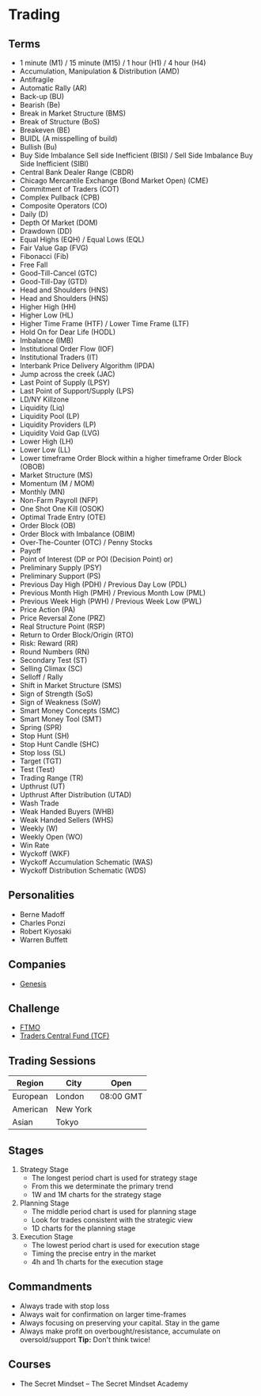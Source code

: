 # Trading

<!--
https://toplsr.netlify.app/?period=15m&top=30

https://www.tradinglite.com/chart/GL5CPBJV

https://www.binance.com/en/futures/BTCUSDT

https://coinalyze.net/bitcoin/usdt/binance/btcusdt_perp/price-chart-live/

https://www.investing.com/economic-calendar/

https://www.bloomberg.com/live

XLE
BCOMIN

Depois de uma forte alta, faça compra às GMT 0 utilizando o ferramento do ultimo candle como entrada.
Sempre deixa ordens nas medias moveis. Sempre deixar ordens em fibo.

Trader is a Sniper

Quanto maior a liquidez, menor a volatilidade
Quanto menor a liquidez, maior a volatilidade
-->

<!--
Trade:
Contexto: Media/Fibo/Resistencia/Suporte
Sinal: Candle/Volume
-->

<!--
Evite padrões graficos muito bem definidos, smart-money opera contra
Se você não identifica a liquidez, você é a liquidez
-->

## Terms

- 1 minute (M1) / 15 minute (M15) / 1 hour (H1) / 4 hour (H4)
- Accumulation, Manipulation & Distribution (AMD)
- Antifragile
- Automatic Rally (AR)
- Back-up (BU)
- Bearish (Be)
- Break in Market Structure (BMS)
- Break of Structure (BoS)
- Breakeven (BE)
- BUIDL (A misspelling of build)
- Bullish (Bu)
- Buy Side Imbalance Sell side Inefficient (BISI) / Sell Side Imbalance Buy Side Inefficient (SIBI)
- Central Bank Dealer Range (CBDR)
- Chicago Mercantile Exchange (Bond Market Open) (CME)
- Commitment of Traders (COT)
- Complex Pullback (CPB)
- Composite Operators (CO)
- Daily (D)
- Depth Of Market (DOM)
- Drawdown (DD)
- Equal Highs (EQH) / Equal Lows (EQL)
- Fair Value Gap (FVG)
- Fibonacci (Fib)
- Free Fall
- Good-Till-Cancel (GTC)
- Good-Till-Day (GTD)
- Head and Shoulders (HNS)
- Head and Shoulders (HNS)
- Higher High (HH)
- Higher Low (HL)
- Higher Time Frame (HTF) / Lower Time Frame (LTF)
- Hold On for Dear Life (HODL)
- Imbalance (IMB)
- Institutional Order Flow (IOF)
- Institutional Traders (IT)
- Interbank Price Delivery Algorithm (IPDA)
- Jump across the creek (JAC)
- Last Point of Supply (LPSY)
- Last Point of Support/Supply (LPS)
- LD/NY Killzone
- Liquidity (Liq)
- Liquidity Pool (LP)
- Liquidity Providers (LP)
- Liquidity Void Gap (LVG)
- Lower High (LH)
- Lower Low (LL)
- Lower timeframe Order Block within a higher timeframe Order Block (OBOB)
- Market Structure (MS)
- Momentum (M / MOM)
- Monthly (MN)
- Non-Farm Payroll (NFP)
- One Shot One Kill (OSOK)
- Optimal Trade Entry (OTE)
- Order Block (OB)
- Order Block with Imbalance (OBIM)
- Over-The-Counter (OTC) / Penny Stocks
- Payoff
- Point of Interest (DP or POI (Decision Point) or)
- Preliminary Supply (PSY)
- Preliminary Support (PS)
- Previous Day High (PDH) / Previous Day Low (PDL)
- Previous Month High (PMH) / Previous Month Low (PML)
- Previous Week High (PWH) / Previous Week Low (PWL)
- Price Action (PA)
- Price Reversal Zone (PRZ)
- Real Structure Point (RSP)
- Return to Order Block/Origin (RTO)
- Risk: Reward (RR)
- Round Numbers (RN)
- Secondary Test (ST)
- Selling Climax (SC)
- Selloff / Rally
- Shift in Market Structure (SMS)
- Sign of Strength (SoS)
- Sign of Weakness (SoW)
- Smart Money Concepts (SMC)
- Smart Money Tool (SMT)
- Spring (SPR)
- Stop Hunt (SH)
- Stop Hunt Candle (SHC)
- Stop loss (SL)
- Target (TGT)
- Test (Test)
- Trading Range (TR)
- Upthrust (UT)
- Upthrust After Distribution (UTAD)
- Wash Trade
- Weak Handed Buyers (WHB)
- Weak Handed Sellers (WHS)
- Weekly (W)
- Weekly Open (WO)
- Win Rate
- Wyckoff (WKF)
- Wyckoff Accumulation Schematic (WAS)
- Wyckoff Distribution Schematic (WDS)

## Personalities

- Berne Madoff
- Charles Ponzi
- Robert Kiyosaki
- Warren Buffett

## Companies

- [Genesis](https://genesistrading.com/)

## Challenge

- [FTMO](https://ftmo.com/)
- [Traders Central Fund (TCF)](https://traderscentral.com/)

## Trading Sessions

| Region   | City     | Open      |
| -------- | -------- | --------- |
| European | London   | 08:00 GMT |
| American | New York |           |
| Asian    | Tokyo    |           |

<!--
FX Market Sessions
Williams Fractals
-->

<!-- ## Tools

- [Koyfin](https://app.koyfin.com/) -->

## Stages

1. Strategy Stage
   - The longest period chart is used for strategy stage
   - From this we determinate the primary trend
   - 1W and 1M charts for the strategy stage
2. Planning Stage
   - The middle period chart is used for planning stage
   - Look for trades consistent with the strategic view
   - 1D charts for the planning stage
3. Execution Stage
   - The lowest period chart is used for execution stage
   - Timing the precise entry in the market
   - 4h and 1h charts for the execution stage

## Commandments

- Always trade with stop loss
- Always wait for confirmation on larger time-frames
- Always focusing on preserving your capital. Stay in the game
- Always make profit on overbought/resistance, accumulate on oversold/support **Tip:** Don't think twice!

<!--
Long: never buy in the futures market above the average 12
-->

## Courses

- The Secret Mindset – The Secret Mindset Academy

<!--
Bots

https://3commans.com/
https://cryptohopper.com/
https://alertatron.com/
https://alertzmanager.io/
-->

<!-- MACD 50 barras -->

<!--
1. Open
2. High
3. Low
4. Close
5. Volume
-->

<!--
## Teste psicológico do dia a dia (mentalidade)

| 1-2-3-4 — Não fazer trade no dia | 5-6 ou 9-10 — Seja Cauteloso                                       | 7-8 — Bom dia pra fazer trade        |
| -------------------------------- | ------------------------------------------------------------------ | ------------------------------------ |
| Fisicamente mal - doente (0)     | Saúde, energia e sono ok (1)                                       | Se sentindo muito bem (2)            |
| Prejuízos no dia anterior (0)    | Dia anterior com ganhos e perdas, ou então sem ter feito trade (1) | Dia anterior com bons resultados (2) |
| Não está preparado (0)           | Preparação razoável (1)                                            | Bem preparado (2)                    |
| Mau humor (0)                    | Humor razoável (1)                                                 | Ótimo humor (2)                      |
| Muito ocupado (0)                | Dia não muito ocupado (normal) (1)                                 | Dia tranquilo (2)                    |
-->

<!--
Regra dos 2%
-->

<!--
A. Risco planejado nesse trade
   - Patrimônio: $ 20k
   - Regra dos 2%: $400
B. A distância entre entrada e parada
   - Preço de stop: $3 por cota
C. Número de compartilhamentos (A dividido por B)
   - $400 / $3 = 133 cotas
-->

<!--
DJ CAD
Nasdaq Composite
DJI

OSEBX
FTSE100
OMXHPI
OMXSPI
OMXC25

DJ India

DJ S. Africa

DJ Shanghai

DJ HK

DJ Japan

nordnet.dk/markedet
marketwatch.com
investing.com/indices/major-indices

https://www.marketinout.com/chart/market.php?breadth=new-highs-new-lows

https://finviz.com/

1. Checar quando é a divulgação de resultados. Não negocie açÕes nos poucos dias antes de declararem os lucros.
2. A ação declarou dividendos? Se não, ótimo.
3. Qual é o % de ações alugadas para operações vendidas (short float)?

Entrada, alvo, stop

Entrada = 20.90
Alvo = 23.4 (no EMA)
Stop = 1.5 ATR = 2.40
20.90 - 2.40 - 18.50 (Entrada - 1.5 ATR)

O stop é rígido, o alvo é maleável
-->

<!--
Trend (Pullback) / Range (Extreme)
Wicks (Rejection/Strength)

Dragonfly
Hammer
Hanging Man
Gravestone

Win/Loss Ratio
Risk/Reward Ratio

Objective Trader
Follow a set of rules to guide their trading decisions. They prefer to have pre-planned buy and sell decisions.

Subjective Trader
Adapt to changing market conditions, and base their decisions more on their judgement regarding a specific opportunity.

Chunks

Cypher Pattern (Harmonic/Butterfly Pattern)

Never short weakness or breakdowns

False Breakouts

False Pivot: Not engulfing last positive candle

Power Candle (No wicks)

- Strong and continued sentiment in the direction of the candle
- Closing price located aggressively towards the closing direction of the candle

Power Candle (With wicks)

- Price action initially creates a solid candle, but then the sentiment starts to change and the candle finishes with a wick at the top or the bottom

Narrow Candle (Sentiment is weak)
Large Wicks (Potential change in sentiment)

Bullish Power Candle
Bearish Power Candle

Trend Line Tools - Flat Top/Bottom

Sempre remover fake-outs

Fake-outs são candle que faz engulfing do candle anterior

CURRENCYCOM:US30
-->
